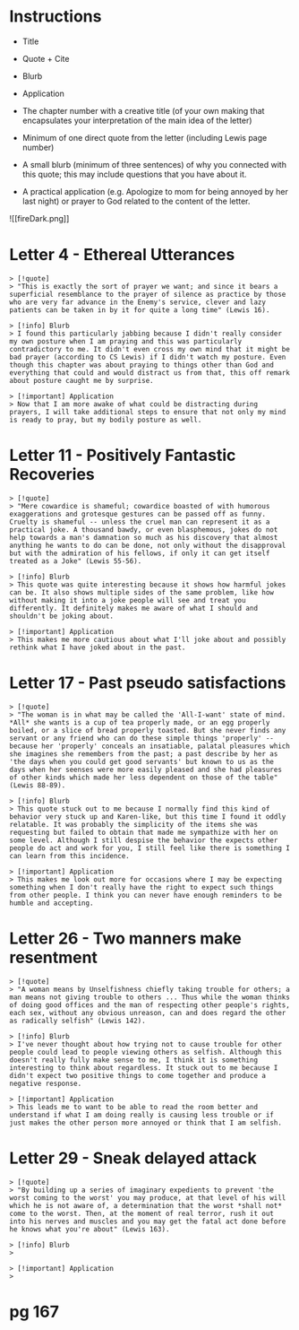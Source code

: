 # Instructions

- Title
- Quote + Cite
- Blurb
- Application

- The chapter number with a creative title (of your own making that encapsulates your interpretation of the main idea of the letter)
- Minimum of one direct quote from the letter (including Lewis page number)
- A small blurb (minimum of three sentences) of why you connected with this quote; this may include questions that you have about it.
- A practical application (e.g. Apologize to mom for being annoyed by her last night) or prayer to God related to the content of the letter.

![[fireDark.png]]

# Letter 4 - Ethereal Utterances
```col
> [!quote]
> "This is exactly the sort of prayer we want; and since it bears a superficial resemblance to the prayer of silence as practice by those who are very far advance in the Enemy's service, clever and lazy patients can be taken in by it for quite a long time" (Lewis 16).
```
```col
> [!info] Blurb
> I found this particularly jabbing because I didn't really consider my own posture when I am praying and this was particularly contradictory to me. It didn't even cross my own mind that it might be bad prayer (according to CS Lewis) if I didn't watch my posture. Even though this chapter was about praying to things other than God and everything that could and would distract us from that, this off remark about posture caught me by surprise.

> [!important] Application
> Now that I am more awake of what could be distracting during prayers, I will take additional steps to ensure that not only my mind is ready to pray, but my bodily posture as well.
```

# Letter 11 - Positively Fantastic Recoveries

```col
> [!quote]
> "Mere cowardice is shameful; cowardice boasted of with humorous exaggerations and grotesque gestures can be passed off as funny. Cruelty is shameful -- unless the cruel man can represent it as a practical joke. A thousand bawdy, or even blasphemous, jokes do not help towards a man's damnation so much as his discovery that almost anything he wants to do can be done, not only without the disapproval but with the admiration of his fellows, if only it can get itself treated as a Joke" (Lewis 55-56).
```
```col
> [!info] Blurb
> This quote was quite interesting because it shows how harmful jokes can be. It also shows multiple sides of the same problem, like how without making it into a joke people will see and treat you differently. It definitely makes me aware of what I should and shouldn't be joking about.

> [!important] Application
> This makes me more cautious about what I'll joke about and possibly rethink what I have joked about in the past.
```

# Letter 17 - Past pseudo satisfactions

```col
> [!quote]
> "The woman is in what may be called the 'All-I-want' state of mind. *All* she wants is a cup of tea properly made, or an egg properly boiled, or a slice of bread properly toasted. But she never finds any servant or any friend who can do these simple things 'properly' -- because her 'properly' conceals an insatiable, palatal pleasures which she imagines she remembers from the past; a past describe by her as 'the days when you could get good servants' but known to us as the days when her seenses were more easily pleased and she had pleasures of other kinds which made her less dependent on those of the table" (Lewis 88-89).
```
```col
> [!info] Blurb
> This quote stuck out to me because I normally find this kind of behavior very stuck up and Karen-like, but this time I found it oddly relatable. It was probably the simplicity of the items she was requesting but failed to obtain that made me sympathize with her on some level. Although I still despise the behavior the expects other people do act and work for you, I still feel like there is something I can learn from this incidence.

> [!important] Application
> This makes me look out more for occasions where I may be expecting something when I don't really have the right to expect such things from other people. I think you can never have enough reminders to be humble and accepting.
```

# Letter 26 - Two manners make resentment

```col
> [!quote]
> "A woman means by Unselfishness chiefly taking trouble for others; a man means not giving trouble to others ... Thus while the woman thinks of doing good offices and the man of respecting other people's rights, each sex, without any obvious unreason, can and does regard the other as radically selfish" (Lewis 142).
```
```col
> [!info] Blurb
> I've never thought about how trying not to cause trouble for other people could lead to people viewing others as selfish. Although this doesn't really fully make sense to me, I think it is something interesting to think about regardless. It stuck out to me because I didn't expect two positive things to come together and produce a negative response.

> [!important] Application
> This leads me to want to be able to read the room better and understand if what I am doing really is causing less trouble or if just makes the other person more annoyed or think that I am selfish.
```

# Letter 29 - Sneak delayed attack

```col
> [!quote]
> "By building up a series of imaginary expedients to prevent 'the worst coming to the worst' you may produce, at that level of his will which he is not aware of, a determination that the worst *shall not* come to the worst. Then, at the moment of real terror, rush it out into his nerves and muscles and you may get the fatal act done before he knows what you're about" (Lewis 163).
```
```col
> [!info] Blurb
> 

> [!important] Application
> 
```

# pg 167

